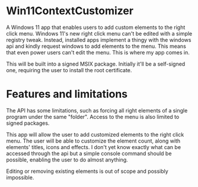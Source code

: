 # Win11ContextCustomizer
A Windows 11 app that enables users to add custom elements to the right click menu.
Windows 11's new right click menu can't be edited with a simple registry tweak. Instead, installed apps implement a thingy with the windows api and kindly request windows to add elements to the menu. This means that even power users can't edit the menu. This is where my app comes in.

This will be built into a signed MSIX package. Initially it'll be a self-signed one, requiring the user to install the root certificate.

# Features and limitations
The API has some limitations, such as forcing all right elements of a single program under the same "folder". Access to the menu is also limited to signed packages.

This app will allow the user to add customized elements to the right click menu. The user will be able to customize the element count, along with elements' titles, icons and effects. I don't yet know exactly what can be accessed through the api but a simple console command should be possible, enabling the user to do almost anything.

Editing or removing existing elements is out of scope and possibly impossible.
